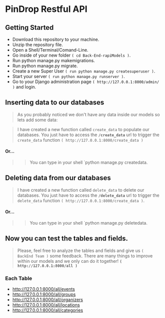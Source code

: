 # PinDrop Restful API

## Getting Started

- Download this repository to your machine.
- Unzip the repository file.
- Open a Shell/Terminal/Comand-Line.
- Go inside of your new folder `( cd Back-End-rapiModels )`.
- Run python manage.py makemigrations.
- Run python manage.py migrate.
- Create a new Super User `( run python manage.py createsuperuser )`.
- Start your server `( run python manage.py runserver )`.
- Go to your Django administration page `( http://127.0.0.1:8000/admin/ )` and login.

## Inserting data to our databases

>   As you probably noticed we don't have any data inside our models so lets add some data:

> I have created a new function called `create_data` to populate our databases. You just have to access the __`/create_data`__ url to trigger the `create_data` function `( http://127.0.0.1:8000/create_data )`

#### Or...

> > You can type in your shell `python manage.py createdata.

## Deleting data from our databases

>   I have created a new function called `delete_data` to delete our databases. You just have to access the __`/delete_data`__ url to trigger the `delete_data` function `( http://127.0.0.1:8000/create_data )`.

#### Or...

> > You can type in your shell `python manage.py deletedata.


## Now you can test the tables and fields. 

>   Please, feel free to analyze the tables and fields and give us `( BackEnd Team )` some feedback. There are many things to improve within our models and we only can do it together! **`( http://127.0.0.1:8000/all )`**

### Each Table

- http://127.0.0.1:8000/all/events
- http://127.0.0.1:8000/all/groups
- http://127.0.0.1:8000/all/organizers
- http://127.0.0.1:8000/all/locations
- http://127.0.0.1:8000/all/categories



